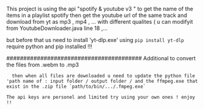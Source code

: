 This project is using the api "spotify & youtube v3 " to get the name of the items in a playlist spotify then get the youtube url of the same track and download from yt as mp3 , mp4 , ... with different qualites ( u can modifyit from YoutubeDownloader.java line 18 ,... 

but before that us need to install 'yt-dlp.exe' using `pip install yt-dlp` require python and pip installed !!!

########################################
Additional to convert the files from .webm to .mp3 

      then when all files are downloaded u need to update the python file 'path name of : input folder / output folder / and the ffmpeg.exe that exist in the .zip file `path/to/bin/.../.fmpeg.exe` 

`The api keys are personel and limited try using your own ones ! enjoy !!`
